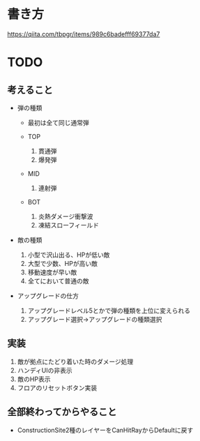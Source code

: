 ﻿# 書き方
https://qiita.com/tbpgr/items/989c6badefff69377da7


# TODO

## 考えること
- 弾の種類
    - 最初は全て同じ通常弾

    - TOP
        1. 貫通弾
        1. 爆発弾 
    - MID
        1. 連射弾
    - BOT
        1. 炎熱ダメージ衝撃波
        1. 凍結スローフィールド


- 敵の種類
    1. 小型で沢山出る、HPが低い敵
    1. 大型で少数、HPが高い敵
    1. 移動速度が早い敵
    1. 全てにおいて普通の敵



- アップグレードの仕方
    1. アップグレードレベル5とかで弾の種類を上位に変えられる
    1. アップグレード選択→アップグレードの種類選択


## 実装
1. 敵が拠点にたどり着いた時のダメージ処理
1. ハンディUIの非表示
1. 敵のHP表示
1. フロアのリセットボタン実装



## 全部終わってからやること
- ConstructionSite2種のレイヤーをCanHitRayからDefaultに戻す
